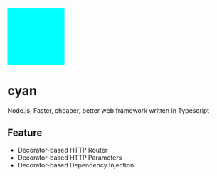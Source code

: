 ![cyan](./cyan.png)

# cyan

Node.js, Faster, cheaper, better web framework written in Typescript

## Feature

- Decorator-based HTTP Router
- Decorator-based HTTP Parameters
- Decorator-based Dependency Injection